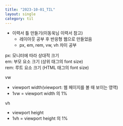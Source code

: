 ```yaml
---
title: "2023-10-01_TIL"
layout: single
category: til
---
```


- 이력서 틀 만들기(이동욱님 이력서 참고)
  - 레이아웃 공부 후 반응형 웹으로 만들었음
  - px, em, rem, vw, vh 차이 공부

px: 모니터에 따라 상대적 크기
<br/>
em: 부모 요소 크기 (상위 태그의 font size)
<br/>
rem: 루트 요소 크기 (HTML 태그의 font size)
<br/>

vw
- viewport width(viewport: 웹 페이지를 볼 때 보이는 영역)
- 1vw = viewport width 의 1%
 
vh
- viewport height
- 1vh = viewport height 의 1%
 
